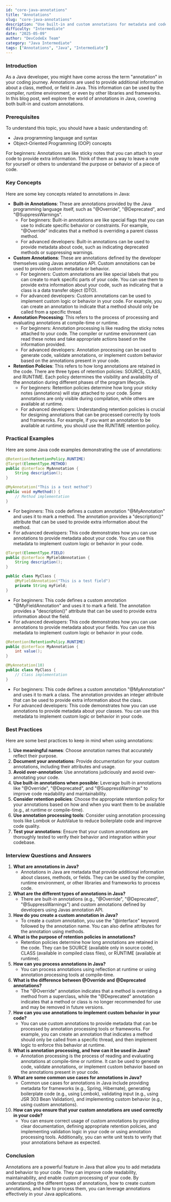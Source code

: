 ```yaml
---
id: "core-java-annotations"
title: "Annotations"
slug: "core-java-annotations"
description: "Use built-in and custom annotations for metadata and code processing."
difficulty: "Intermediate"
date: "2025-05-09"
author: "DevCodeEx Team"
category: "Java Intermediate"
tags: ["Annotations", "Java", "Intermediate"]
---
```


### Introduction
As a Java developer, you might have come across the term "annotation" in your coding journey. Annotations are used to provide additional information about a class, method, or field in Java. This information can be used by the compiler, runtime environment, or even by other libraries and frameworks. In this blog post, well explore the world of annotations in Java, covering both built-in and custom annotations.

### Prerequisites
To understand this topic, you should have a basic understanding of:

* Java programming language and syntax
* Object-Oriented Programming (OOP) concepts

For beginners: Annotations are like sticky notes that you can attach to your code to provide extra information. Think of them as a way to leave a note for yourself or others to understand the purpose or behavior of a piece of code.

### Key Concepts
Here are some key concepts related to annotations in Java:

* **Built-in Annotations**: These are annotations provided by the Java programming language itself, such as "@Override", "@Deprecated", and "@SuppressWarnings".
	+ For beginners: Built-in annotations are like special flags that you can use to indicate specific behavior or constraints. For example, "@Override" indicates that a method is overriding a parent classs method.
	+ For advanced developers: Built-in annotations can be used to provide metadata about code, such as indicating deprecated methods or suppressing warnings.
* **Custom Annotations**: These are annotations defined by the developer themselves using Javas annotation API. Custom annotations can be used to provide custom metadata or behavior.
	+ For beginners: Custom annotations are like special labels that you can create to mark specific parts of your code. You can use them to provide extra information about your code, such as indicating that a class is a data transfer object (DTO).
	+ For advanced developers: Custom annotations can be used to implement custom logic or behavior in your code. For example, you can create an annotation to indicate that a method should only be called from a specific thread.
* **Annotation Processing**: This refers to the process of processing and evaluating annotations at compile-time or runtime.
    + For beginners: Annotation processing is like reading the sticky notes attached to your code. The compiler or runtime environment can read these notes and take appropriate actions based on the information provided.
    + For advanced developers: Annotation processing can be used to generate code, validate annotations, or implement custom behavior based on the annotations present in your code.
* **Retention Policies**: This refers to how long annotations are retained in the code. There are three types of retention policies: SOURCE, CLASS, and RUNTIME. Each policy determines the visibility and availability of the annotation during different phases of the program lifecycle.
    + For beginners: Retention policies determine how long your sticky notes (annotations) will stay attached to your code. Some annotations are only visible during compilation, while others are available at runtime.
    + For advanced developers: Understanding retention policies is crucial for designing annotations that can be processed correctly by tools and frameworks. For example, if you want an annotation to be available at runtime, you should use the RUNTIME retention policy.
### Practical Examples
Here are some Java code examples demonstrating the use of annotations:

```java
@Retention(RetentionPolicy.RUNTIME)
@Target(ElementType.METHOD)
public @interface MyAnnotation {
    String description();
}

@MyAnnotation("This is a test method")
public void myMethod() {
    // Method implementation
}
```

* For beginners: This code defines a custom annotation "@MyAnnotation" and uses it to mark a method. The annotation provides a "description()" attribute that can be used to provide extra information about the method.
* For advanced developers: This code demonstrates how you can use annotations to provide metadata about your code. You can use this metadata to implement custom logic or behavior in your code.

```java
@Target(ElementType.FIELD)
public @interface MyFieldAnnotation {
    String description();
}

public class MyClass {
    @MyFieldAnnotation("This is a test field")
    private String myField;
}
```

* For beginners: This code defines a custom annotation "@MyFieldAnnotation" and uses it to mark a field. The annotation provides a "description()" attribute that can be used to provide extra information about the field.
* For advanced developers: This code demonstrates how you can use annotations to provide metadata about your fields. You can use this metadata to implement custom logic or behavior in your code.

```java
@Retention(RetentionPolicy.RUNTIME)
public @interface MyAnnotation {
    int value();
}

@MyAnnotation(10)
public class MyClass {
    // Class implementation
}
```

* For beginners: This code defines a custom annotation "@MyAnnotation" and uses it to mark a class. The annotation provides an integer attribute that can be used to provide extra information about the class.
* For advanced developers: This code demonstrates how you can use annotations to provide metadata about your classes. You can use this metadata to implement custom logic or behavior in your code.


### Best Practices
Here are some best practices to keep in mind when using annotations:

1. **Use meaningful names**: Choose annotation names that accurately reflect their purpose.
2. **Document your annotations**: Provide documentation for your custom annotations, including their attributes and usage.
3. **Avoid over-annotation**: Use annotations judiciously and avoid over-annotating your code.
4. **Use built-in annotations when possible**: Leverage built-in annotations like "@Override", "@Deprecated", and "@SuppressWarnings" to improve code readability and maintainability.
5. **Consider retention policies**: Choose the appropriate retention policy for your annotations based on how and when you want them to be available (e.g., at runtime or compile-time).
6. **Use annotation processing tools**: Consider using annotation processing tools like Lombok or AutoValue to reduce boilerplate code and improve code quality.
7. **Test your annotations**: Ensure that your custom annotations are thoroughly tested to verify their behavior and integration within your codebase.

### Interview Questions and Answers
1. **What are annotations in Java?**
   * Annotations in Java are metadata that provide additional information about classes, methods, or fields. They can be used by the compiler, runtime environment, or other libraries and frameworks to process code.
2. **What are the different types of annotations in Java?**
   * There are built-in annotations (e.g., "@Override", "@Deprecated", "@SuppressWarnings") and custom annotations defined by developers using Javas annotation API.
3. **How do you create a custom annotation in Java?**
   * To create a custom annotation, you use the "@interface" keyword followed by the annotation name. You can also define attributes for the annotation using methods.
4. **What is the purpose of retention policies in annotations?**
   * Retention policies determine how long annotations are retained in the code. They can be SOURCE (available only in source code), CLASS (available in compiled class files), or RUNTIME (available at runtime).
5. **How can you process annotations in Java?**
   * You can process annotations using reflection at runtime or using annotation processing tools at compile-time.
6. **What is the difference between @Override and @Deprecated annotations?**
   * The "@Override" annotation indicates that a method is overriding a method from a superclass, while the "@Deprecated" annotation indicates that a method or class is no longer recommended for use and may be removed in future versions.
7. **How can you use annotations to implement custom behavior in your code?**
   * You can use custom annotations to provide metadata that can be processed by annotation processing tools or frameworks. For example, you can create an annotation that indicates a method should only be called from a specific thread, and then implement logic to enforce this behavior at runtime.
8. **What is annotation processing, and how can it be used in Java?**
   * Annotation processing is the process of reading and evaluating annotations at compile-time or runtime. It can be used to generate code, validate annotations, or implement custom behavior based on the annotations present in your code.
9. **What are some common use cases for annotations in Java?**
   * Common use cases for annotations in Java include providing metadata for frameworks (e.g., Spring, Hibernate), generating boilerplate code (e.g., using Lombok), validating input (e.g., using JSR 303 Bean Validation), and implementing custom behavior (e.g., using custom annotations).
10. **How can you ensure that your custom annotations are used correctly in your code?**
    * You can ensure correct usage of custom annotations by providing clear documentation, defining appropriate retention policies, and implementing validation logic in your code or using annotation processing tools. Additionally, you can write unit tests to verify that your annotations behave as expected.

### Conclusion
Annotations are a powerful feature in Java that allow you to add metadata and behavior to your code.
They can improve code readability, maintainability, and enable custom processing of your code. By understanding the different types of annotations, how to create custom annotations, and how to process them, you can leverage annotations effectively in your Java applications.
